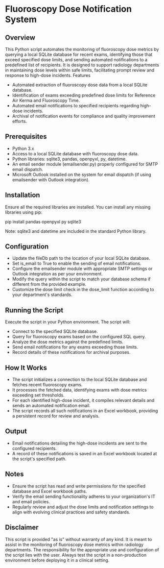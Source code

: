 # Fluoroscopy Dose Notification System

## Overview

This Python script automates the monitoring of fluoroscopy dose metrics by querying a local SQLite database for recent exams, identifying those that exceed specified dose limits, and sending automated notifications to a predefined list of recipients. It is designed to support radiology departments in maintaining dose levels within safe limits, facilitating prompt review and response to high-dose incidents.
Features

- Automated extraction of fluoroscopy dose data from a local SQLite database.
- Identification of exams exceeding predefined dose limits for Reference Air Kerma and Fluoroscopy Time.
- Automated email notifications to specified recipients regarding high-dose incidents.
- Archival of notification events for compliance and quality improvement efforts.

## Prerequisites

- Python 3.x
- Access to a local SQLite database with fluoroscopy dose data.
- Python libraries: sqlite3, pandas, openpyxl, py, datetime.
- An email sender module (emailsender.py) properly configured for SMTP email dispatch.
- Microsoft Outlook installed on the system for email dispatch (if using emailsender with Outlook integration).

## Installation

Ensure all the required libraries are installed. You can install any missing libraries using pip:

pip install pandas openpyxl py sqlite3

Note: sqlite3 and datetime are included in the standard Python library.

## Configuration


- Update the fileDb path to the location of your local SQLite database.
- Set is_email to True to enable the sending of email notifications.
- Configure the emailsender module with appropriate SMTP settings or Outlook integration as per your environment.
- Modify the query within the script to match your database schema if different from the provided example.
- Customize the dose limit check in the dose_limit function according to your department's standards.


## Running the Script

Execute the script in your Python environment. The script will:

- Connect to the specified SQLite database.
- Query for fluoroscopy exams based on the configured SQL query.
- Analyze the dose metrics against the predefined limits.
- Send email notifications for any exams exceeding those limits.
- Record details of these notifications for archival purposes.

## How It Works

- The script initializes a connection to the local SQLite database and fetches recent fluoroscopy exams.
- It processes the fetched data, identifying exams with dose metrics exceeding set thresholds.
- For each identified high-dose incident, it compiles relevant details and sends an automated notification email.
- The script records all such notifications in an Excel workbook, providing a persistent record for review and analysis.


## Output

- Email notifications detailing the high-dose incidents are sent to the configured recipients.
- A record of these notifications is saved in an Excel workbook located at the script's specified path.

## Notes


- Ensure the script has read and write permissions for the specified database and Excel workbook paths.
- Verify the email sending functionality adheres to your organization's IT and email policies.
- Regularly review and adjust the dose limits and notification settings to align with evolving clinical practices and safety standards.


## Disclaimer

This script is provided "as is" without warranty of any kind. It is meant to assist in the monitoring of fluoroscopy dose metrics within radiology departments. The responsibility for the appropriate use and configuration of the script lies with the user. Always test the script in a non-production environment before deploying it in a clinical setting.
